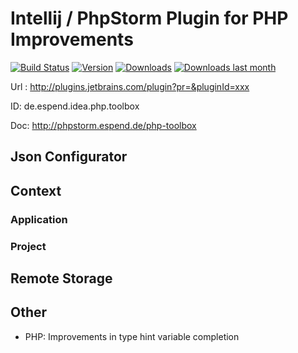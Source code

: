 Intellij / PhpStorm Plugin for PHP Improvements
========================

[![Build Status](https://travis-ci.org/Haehnchen/idea-php-toolbox.svg?branch=master)](https://travis-ci.org/Haehnchen/idea-php-toolbox)
[![Version](http://phpstorm.espend.de/badge/xxxx/version)](https://plugins.jetbrains.com/plugin/xxxx)
[![Downloads](http://phpstorm.espend.de/badge/xxxx/downloads)](https://plugins.jetbrains.com/plugin/xxxx)
[![Downloads last month](http://phpstorm.espend.de/badge/xxxx/last-month)](https://plugins.jetbrains.com/plugin/xxxx)

Url : http://plugins.jetbrains.com/plugin?pr=&pluginId=xxx

ID: de.espend.idea.php.toolbox

Doc: http://phpstorm.espend.de/php-toolbox

## Json Configurator

## Context

### Application

### Project

## Remote Storage

## Other
 * PHP: Improvements in type hint variable completion
